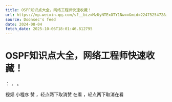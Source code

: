 ```yaml
---
title: OSPF知识点大全，网络工程师快速收藏！
url: https://mp.weixin.qq.com/s?__biz=MzUyNTExOTY1Nw==&mid=2247525472&idx=1&sn=ffae3496e6c9249245e164c21ea6ba53
source: Doonsec's feed
date: 2024-08-04
fetch_date: 2025-10-06T18:01:46.812795
---
```


# OSPF知识点大全，网络工程师快速收藏！

：
，
。

视频
小程序
赞
，轻点两下取消赞
在看
，轻点两下取消在看